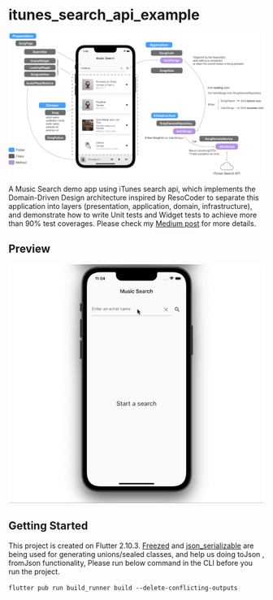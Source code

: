 # itunes_search_api_example

![structure](./docs/itunes-flutter-structure1.png)

A Music Search demo app using iTunes search api, which implements the Domain-Driven Design architecture inspired by ResoCoder to separate this application into layers (presentation, application, domain, infrastructure), and demonstrate how to write Unit tests and Widget tests to achieve more than 90% test coverages. Please check my [Medium post](https://medium.com/@yc.chuang/flutter-music-search-app-with-unit-and-widget-tests-f516bdf063b4) for more details.

## Preview

![preview](./docs/itunes-flutter-preview.gif)

## Getting Started

This project is created on Flutter 2.10.3. [Freezed](https://pub.dev/packages/freezed) and [json_serializable](https://pub.dev/packages/json_serializable) are being used for generating unions/sealed classes, and help us doing toJson , fromJson functionality, Please run below command in the CLI before you run the project.

`flutter pub run build_runner build --delete-conflicting-outputs`

